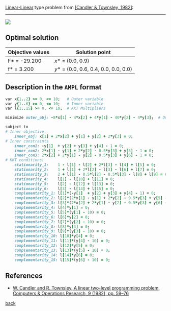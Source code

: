 [Linear-Linear](/test-problems/LP-LP-problems) type problem from [\[Candler & Townsley, 1982\]][Candler & Townsley, 1982]:

---

![](https://github.com/basblsolver/test-problems/wiki/images/ct_1982_01_eq.jpg)

## Optimal solution

Objective values   | Solution point                         |
------------------ | -------------------------------------- |
F* = -29.200       | _x_* = (0.0, 0.9)                      |
f* = 3.200         | _y_* = (0.0, 0.6, 0.4, 0.0, 0.0, 0.0)  |

## Description in the `AMPL` format

```ruby
var x{1..2} >= 0, <= 10;   # Outer variable
var y{1..6} >= 0, <= 10;   # Inner variable
var l{1..15} >= 0, <= 10;  # KKT Multipliers

minimize outer_obj: -8*x[1] - 4*x[2] + 4*y[1] - 40*y[2] - 4*y[3];  # Outer objective

subject to
# Inner objective:
    inner_obj: x[1] + 2*x[2] + y[1] + y[2] + 2*y[3] = 0;
# Inner constraints
    inner_con1: -y[1]  + y[2] + y[3] + y[4] - 1 = 0;
    inner_con2: 2*x[1] - y[1] + 2*y[2] - 0.5*y[3] + y[5] - 1 = 0;
    inner_con3: 2*x[2] + 2*y[1] - y[2] - 0.5*y[3] + y[6] - 1 = 0;
# KKT conditions:
    stationarity_1:    1 - l[1] - l[2] + 2*l[3] - l[4] + l[5] = 0;
    stationarity_2:    1 + l[1] + 2*l[2] - l[3] - l[6] + l[7] = 0;
    stationarity_3:    2 + l[1] - 0.5*l[2] - 0.5*l[3] - l[8] + l[9] = 0;
    stationarity_4:    l[1] - l[10] + l[11] = 0;
    stationarity_5:    l[2] - l[12] + l[13] = 0;
    stationarity_6:    l[3] - l[14] + l[15] = 0;
    complementarity_1: l[1]*(-y[1]  + y[2] + y[3] + y[4] - 1) = 0;
    complementarity_2: l[2]*(2*x[1] - y[1] + 2*y[2] - 0.5*y[3] + y[5] - 1) = 0;
    complementarity_3: l[3]*(2*x[2] + 2*y[1] - y[2] - 0.5*y[3] + y[6] - 1) = 0;
    complementarity_4: l[4]*y[1] = 0;
    complementarity_5: l[5]*(y[1] - 10) = 0;
    complementarity_6: l[6]*y[2] = 0;
    complementarity_7: l[7]*(y[2] - 10) = 0;
    complementarity_8: l[8]*y[3] = 0;
    complementarity_9: l[9]*(y[3] - 10) = 0;
    complementarity_10: l[10]*y[4] = 0;
    complementarity_11: l[11]*(y[4] - 10) = 0;
    complementarity_12: l[12]*y[5] = 0;
    complementarity_13: l[13]*(y[5] - 10) = 0;
    complementarity_14: l[14]*y[6] = 0;
    complementarity_15: l[15]*(y[6] - 10) = 0;
```

##  References

 - [W. Candler and R. Townsley, A linear two-level programming problem, Computers & Operations Research, 9 (1982), pp. 59–76](https://doi.org/10.1016/0305-0548(82)90006-5)

 [back](/test-problems/LP-LP-problems)

[Candler & Townsley, 1982]: https://doi.org/10.1016/0305-0548(82)90006-5

